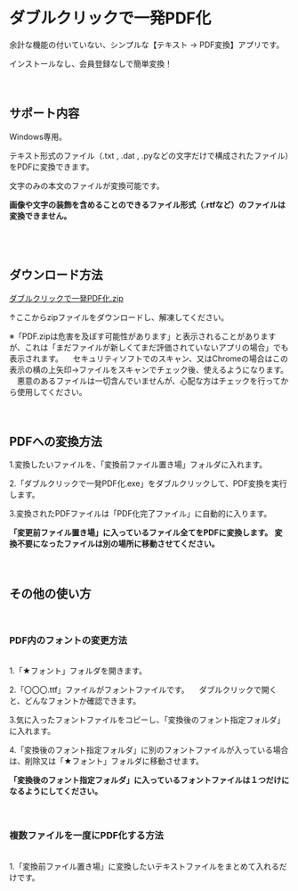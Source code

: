 # ダブルクリックで一発PDF化


余計な機能の付いていない、シンプルな【テキスト → PDF変換】アプリです。


インストールなし、会員登録なしで簡単変換！
<br>
<br>
<br>

## サポート内容

Windows専用。

テキスト形式のファイル（.txt , .dat , .pyなどの文字だけで構成されたファイル）をPDFに変換できます。

文字のみの本文のファイルが変換可能です。


**画像や文字の装飾を含めることのできるファイル形式（.rtfなど）のファイルは変換できません。** <br>
<br>
<br>
<br>

## ダウンロード方法

[ダブルクリックで一発PDF化.zip](https://github.com/MommyPocoPantwoo/DoubleClickPDF/files/11933985/PDF.zip) 

↑ここからzipファイルをダウンロードし、解凍してください。

※「PDF.zipは危害を及ぼす可能性があります」と表示されることがありますが、これは「まだファイルが新しくてまだ評価されていないアプリの場合」でも表示されます。
　セキュリティソフトでのスキャン、又はChromeの場合はこの表示の横の上矢印→ファイルをスキャンでチェック後、使えるようになります。
　悪意のあるファイルは一切含んでいませんが、心配な方はチェックを行ってから使用してください。 
<br>
<br>
<br>

## PDFへの変換方法

1.変換したいファイルを、「変換前ファイル置き場」フォルダに入れます。

2.「ダブルクリックで一発PDF化.exe」をダブルクリックして、PDF変換を実行します。

3.変換されたPDFファイルは「PDF化完了ファイル」に自動的に入ります。


**「変更前ファイル置き場」に入っているファイル全てをPDFに変換します。** 
**変換不要になったファイルは別の場所に移動させてください。** 
<br>
<br>
<br>

## その他の使い方
<br>

### PDF内のフォントの変更方法
<br>
1.「★フォント」フォルダを開きます。

2.「〇〇〇.ttf」ファイルがフォントファイルです。
　ダブルクリックで開くと、どんなフォントか確認できます。

3.気に入ったフォントファイルをコピーし、「変換後のフォント指定フォルダ」に入れます。

4.「変換後のフォント指定フォルダ」に別のフォントファイルが入っている場合は、削除又は「★フォント」フォルダに移動させます。


**「変換後のフォント指定フォルダ」に入っているフォントファイルは１つだけになるようにしてください。** 
<br>
<br>
<br>

 ### 複数ファイルを一度にPDF化する方法
<br>
1.「変換前ファイル置き場」に変換したいテキストファイルをまとめて入れるだけです。
<br>
<br>
<br>
